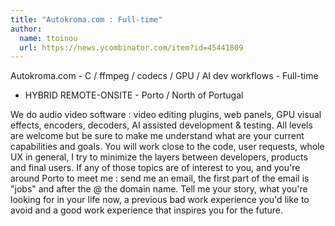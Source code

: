 ```yaml
---
title: "Autokroma.com : Full-time"
author:
  name: ttoinou
  url: https://news.ycombinator.com/item?id=45441809
---
```

Autokroma.com - C &#x2F; ffmpeg &#x2F; codecs &#x2F; GPU &#x2F; AI dev workflows - Full-time 
- HYBRID REMOTE-ONSITE - Porto &#x2F; North of Portugal

We do audio video software : video editing plugins, web panels, GPU visual effects, encoders, decoders, AI assisted development &amp; testing. All levels are welcome but be sure to make me understand what are your current capabilities and goals. You will work close to the code, user requests, whole UX in general, I try to minimize the layers between developers, products and final users.
If any of those topics are of interest to you, and you&#x27;re around Porto to meet me : send me an email, the first part of the email is &quot;jobs&quot; and after the @ the domain name. Tell me your story, what you&#x27;re looking for in your life now, a previous bad work experience you&#x27;d like to avoid and a good work experience that inspires you for the future.
<JobApplication />
